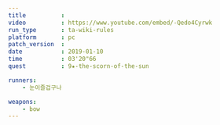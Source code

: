 ```yaml
---
title          :
video          : https://www.youtube.com/embed/-Qedo4Cyrwk
run_type       : ta-wiki-rules
platform       : pc
patch_version  : 
date           : 2019-01-10
time           : 03'20"66
quest          : 9★-the-scorn-of-the-sun

runners:
    - 눈이즐겁구나

weapons:
    - bow
---
```

